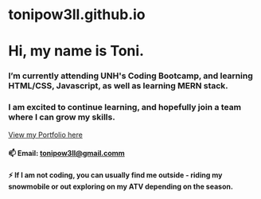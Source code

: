 # tonipow3ll.github.io
# Hi, my name is Toni. 

### I’m currently attending UNH's Coding Bootcamp, and learning HTML/CSS, Javascript, as well as learning MERN stack. 

### I am excited to continue learning, and hopefully join a team where I can grow my skills. 

[View my Portfolio here](https://tonipow3ll.github.io/)

#### 📫 Email: tonipow3ll@gmail.comm

#### ⚡ If I am not coding, you can usually find me outside - riding my snowmobile or out exploring on my ATV depending on the season. 